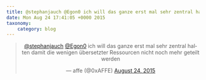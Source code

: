 ```yaml
---
title: @stephanjauch @Egon0 ich will das ganze erst mal sehr zentral halten damit die wenigen übersetzter Ressourcen nicht noch mehr geteilt werden
date: Mon Aug 24 17:41:05 +0000 2015
taxonomy:
    category: blog
---
```

<blockquote class="twitter-tweet" align="center" width="350"><p lang="de" dir="ltr"><a href="https://twitter.com/stephanjauch">@stephanjauch</a> <a href="https://twitter.com/Egon0">@Egon0</a> ich will das ganze erst mal sehr zentral halten damit die wenigen übersetzter Ressourcen nicht noch mehr geteilt werden</p>&mdash; affe (@0xAFFE) <a href="https://twitter.com/0xAFFE/status/635869451414581248">August 24, 2015</a></blockquote>
